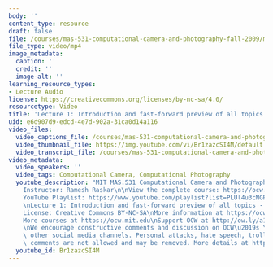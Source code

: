 ```yaml
---
body: ''
content_type: resource
draft: false
file: /courses/mas-531-computational-camera-and-photography-fall-2009/mitmas_531f09_lec01_1_360p_16_9.mp4
file_type: video/mp4
image_metadata:
  caption: ''
  credit: ''
  image-alt: ''
learning_resource_types:
- Lecture Audio
license: https://creativecommons.org/licenses/by-nc-sa/4.0/
resourcetype: Video
title: 'Lecture 1: Introduction and fast-forward preview of all topics - Part 1'
uid: e6d907d9-edcd-4e7d-902a-31ca0d14a116
video_files:
  video_captions_file: /courses/mas-531-computational-camera-and-photography-fall-2009/10puAjojy81zTBo77G12k6Si7p4F7RX8s_transcript.webvtt
  video_thumbnail_file: https://img.youtube.com/vi/Br1zazcSI4M/default.jpg
  video_transcript_file: /courses/mas-531-computational-camera-and-photography-fall-2009/10puAjojy81zTBo77G12k6Si7p4F7RX8s_transcript.pdf
video_metadata:
  video_speakers: ''
  video_tags: Computational Camera, Computational Photography
  youtube_description: "MIT MAS.531 Computational Camera and Photography, Fall 2009\n\
    Instructor: Ramesh Raskar\n\nView the complete course: https://ocw.mit.edu/courses/mas-531-computational-camera-and-photography-fall-2009/\n\
    YouTube Playlist: https://www.youtube.com/playlist?list=PLUl4u3cNGP61pwA6paIRZ30q1sjLE8b6c\n\
    \nLecture 1: Introduction and fast-forward preview of all topics - Part 1\n\n\
    License: Creative Commons BY-NC-SA\nMore information at https://ocw.mit.edu/terms\n\
    More courses at https://ocw.mit.edu\nSupport OCW at http://ow.ly/a1If50zVRlQ\n\
    \nWe encourage constructive comments and discussion on OCW\u2019s YouTube and\
    \ other social media channels. Personal attacks, hate speech, trolling, and inappropriate\
    \ comments are not allowed and may be removed. More details at https://ocw.mit.edu/comments."
  youtube_id: Br1zazcSI4M
---
```

